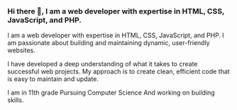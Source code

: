 ### Hi there 👋, I am a web developer with expertise in HTML, CSS, JavaScript, and PHP.

I am a web developer with expertise in HTML, CSS, JavaScript, and PHP.
I am passionate about building and maintaining dynamic, user-friendly websites.

I have developed a deep understanding of what it takes to create successful web projects. 
My approach is to create clean, efficient code that is easy to maintain and update.

I am in 11th grade Pursuing Computer Science And working on building skills.
